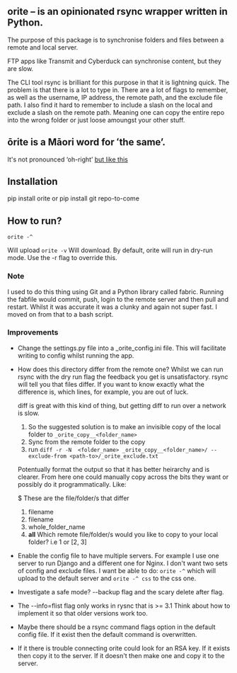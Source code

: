 ## orite – is an opinionated rsync wrapper written in Python.

The purpose of this package is to synchronise folders and files between a remote and local server.

FTP apps like Transmit and Cyberduck can synchronise content, but they are slow.

The CLI tool rsync is brilliant for this purpose in that it is lightning quick. The problem is that there is a lot to type in. There are a lot of flags to remember, as well as the username, IP address, the remote path, and the exclude file path. I also find it hard to remember to include a slash on the local and exclude a slash on the remote path. Meaning one can copy the entire repo into the wrong folder or just loose amoungst your other stuff.

## ōrite is a Māori word for ʻthe same’. 
It's not pronounced ‘oh-right’ [but like this]( https://s3.amazonaws.com/media.tewhanake.maori.nz/dictionary/4802.mp3)

## Installation
pip install orite
or
pip install git repo-to-come

## How to run?
	orite -^ 
Will upload
	`orite -v`
Will download. By default, orite will run in dry-run mode. Use the -r flag to override this.

### Note
I used to do this thing using Git and a Python library called fabric. Running the fabfile would commit, push, login to the remote server and then pull and restart. Whilst it was accurate it was a clunky and again not super fast. I moved on from that to a bash script.


### Improvements
* Change the settings.py file into a \_orite_config.ini file. This will facilitate writing to config whilst running the app.
* How does this directory differ from the remote one?
    Whilst we can run rsync with the dry run flag the feedback you get is unsatisfactory. rsync will tell you that files differ. If you want to know exactly what the difference is, which lines, for example, you are out of luck.

    diff is great with this kind of thing, but getting diff to run over a network is slow.

    1. So the suggested solution is to make an invisible copy of the local folder to `_orite_copy__<folder_name>`
    2. Sync from the remote folder to the copy
    3. run `diff -r -N  <folder_name> _orite_copy__<folder_name>/ --exclude-from <path-to>/_orite_exclude.txt`

    Potentually format the output so that it has better heirarchy and is clearer.
	From here one could manually copy across the bits they want or possibly do it programmatically. Like:

    $ These are the file/folder/s that differ
    1. filename 
    2. filename
    3. whole_folder_name 
    4. __all__
	Which remote file/folder/s  would you like to copy to your local folder? i.e 1 or [2, 3]

* Enable the config file to have multiple servers. For example I use one server to run Django and a different one for Nginx. I don't want two sets of config and exclude files. I want be able to do: `orite -^` which will upload to the default server and `orite -^ css` to the css one.
* Investigate a safe mode? --backup flag and the scary delete after flag.
* The --info=flist flag only works in rysnc that is >= 3.1 Think about how to implement it so that older versions work too.
* Maybe there should be a rsync command flags option in the default config file. If it exist then the default command is overwritten.
* If it there is trouble connecting orite could look for an RSA key. If it exists then copy it to the server. If it doesn't then make one and copy it to the server.